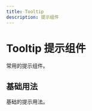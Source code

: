```yaml
---
title: Tooltip
description: 提示组件
---
```


# Tooltip 提示组件

常用的提示组件。

## 基础用法

基础的提示用法。
<preview path="../common/Tooltip/Tooltip.vue"></preview>
